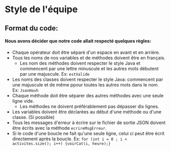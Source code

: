 # Style de l'équipe

## Format du code:
#### Nous avons décider que notre code allait respecté quelques règles:
+ Chaque opérateur doit être séparé d'un espace en avant et en arrière.
+ Tous les noms de nos variables et de méthodes doivent être en français.
    - Les nom des méthodes doivent respecter le style Java et commencent par une lettre minuscule et les autres mots débutent par une majuscule. Ex: `estValide`
+ Les noms des classes doivent respecter le style Java: commencent par une majuscule et de même ppour toutes les autres mots dans le nom. Ex: `JsonHash`
+ Chaque méthode doit être séparer des autres méthodes avec une seule ligne vide.
    - Les méthodes ne doivent préférablement pas dépasser dix lignes.
+ Les variables doivent être déclarées au début d'une méthode ou d'une classe. (Si possible)
+ Tous les messages d'erreur à écrire sur le fichier de sortie JSON doivent être écrits avec la méthode `ecrireMsgErreur`.
+ Si le code d'une boucle ne fait qu'une seule ligne, celui ci peut être écrit directement après la boucle. Ex: `for (int i = 0 ; i < activites.size(); i++) {voirCat(i, heure);}`

